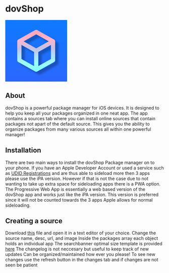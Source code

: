 # dovShop
![icon](/resources/ios/icon/icon-98@2x.png)
## About
dovShop is a powerful package manager for iOS devices. It is designed to help you keep all your packages organized in one neat app. The app contains a sources tab where you can install online sources that contain packages not apart of the default source. This gives you the ability to organize packages from many various sources all within one powerful manager!

## Installation
There are two main ways to install the dovShop Package manager on to your phone. If you have an Apple Developer Account or used a service such as [UDID Registrations](https://www.udidregistrations.com) and are thus able to sideload more then 3 apps please use the iPA version.
However if that is not the case due to not wanting to take up extra space for sideloading apps there is a PWA option. The Progressive Web App is essentially a web based version of the dovShop app and works just like the iPA version. This version is preferred since it will not be counted towards the 3 apps Apple allows for normal sideloading.

## Creating a source
Download [this](https://awaadcc.github.io/dovshop/source.json) file and open it in a text editor of your choice.
Change the source name, desc, url, and image
Inside the packages array each object holds an individual app
The searchbanner optimal size template is provided [here](https://awaadcc.github.io/images/dovshop/uyou_banner.jpeg)
The changelog is not neccesary but useful to keep track of new updates
Can be organized/maintained how ever you please!
To see new changes use the refresh button in the changes tab and if changes are not seen be patient

